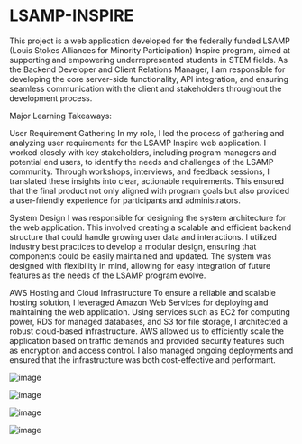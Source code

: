 # LSAMP-INSPIRE
This project is a web application developed for the federally funded LSAMP (Louis Stokes Alliances for Minority Participation) Inspire program, aimed at supporting and empowering underrepresented students in STEM fields. As the Backend Developer and Client Relations Manager, I am responsible for developing the core server-side functionality, API integration, and ensuring seamless communication with the client and stakeholders throughout the development process. 

Major Learning Takeaways: 

User Requirement Gathering
In my role, I led the process of gathering and analyzing user requirements for the LSAMP Inspire web application. I worked closely with key stakeholders, including program managers and potential end users, to identify the needs and challenges of the LSAMP community. Through workshops, interviews, and feedback sessions, I translated these insights into clear, actionable requirements. This ensured that the final product not only aligned with program goals but also provided a user-friendly experience for participants and administrators. 

System Design
I was responsible for designing the system architecture for the web application. This involved creating a scalable and efficient backend structure that could handle growing user data and interactions. I utilized industry best practices to develop a modular design, ensuring that components could be easily maintained and updated. The system was designed with flexibility in mind, allowing for easy integration of future features as the needs of the LSAMP program evolve.

AWS Hosting and Cloud Infrastructure
To ensure a reliable and scalable hosting solution, I leveraged Amazon Web Services for deploying and maintaining the web application. Using services such as EC2 for computing power, RDS for managed databases, and S3 for file storage, I architected a robust cloud-based infrastructure. AWS allowed us to efficiently scale the application based on traffic demands and provided security features such as encryption and access control. I also managed ongoing deployments and ensured that the infrastructure was both cost-effective and performant.


![image](https://github.com/user-attachments/assets/338793e4-2293-4da1-9997-1b84c50dd7a4)

![image](https://github.com/user-attachments/assets/58f5ff06-0a44-48c7-85b8-41c5e2304fce)

![image](https://github.com/user-attachments/assets/2cb83bba-775e-4ea4-ad00-02864d00107b)

![image](https://github.com/user-attachments/assets/7934b539-676c-4b64-b628-635445249001)
